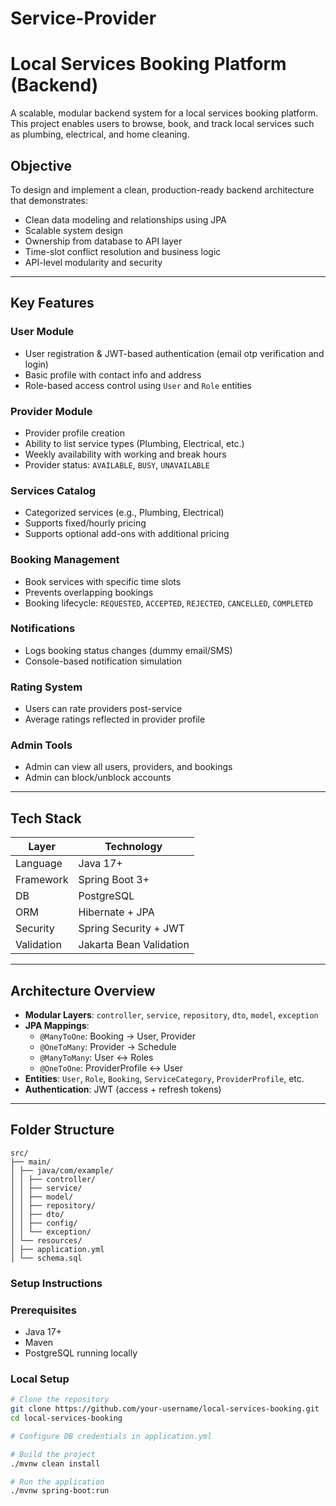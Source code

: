 # Service-Provider

# Local Services Booking Platform (Backend)

A scalable, modular backend system for a local services booking platform. This project enables users to browse, book, and track local services such as plumbing, electrical, and home cleaning.

## Objective

To design and implement a clean, production-ready backend architecture that demonstrates:
- Clean data modeling and relationships using JPA
- Scalable system design
- Ownership from database to API layer
- Time-slot conflict resolution and business logic
- API-level modularity and security

---

## Key Features

### User Module
- User registration & JWT-based authentication (email otp verification and login)
- Basic profile with contact info and address
- Role-based access control using `User` and `Role` entities

### Provider Module
- Provider profile creation
- Ability to list service types (Plumbing, Electrical, etc.)
- Weekly availability with working and break hours
- Provider status: `AVAILABLE`, `BUSY`, `UNAVAILABLE`

### Services Catalog
- Categorized services (e.g., Plumbing, Electrical)
- Supports fixed/hourly pricing
- Supports optional add-ons with additional pricing

### Booking Management
- Book services with specific time slots
- Prevents overlapping bookings
- Booking lifecycle: `REQUESTED`, `ACCEPTED`, `REJECTED`, `CANCELLED`, `COMPLETED`

### Notifications
- Logs booking status changes (dummy email/SMS)
- Console-based notification simulation

### Rating System
- Users can rate providers post-service
- Average ratings reflected in provider profile

### Admin Tools
- Admin can view all users, providers, and bookings
- Admin can block/unblock accounts

---

## Tech Stack

| Layer        | Technology                        |
|--------------|-----------------------------------|
| Language     | Java 17+                          |
| Framework    | Spring Boot 3+                    |
| DB           | PostgreSQL                        |
| ORM          | Hibernate + JPA                   |
| Security     | Spring Security + JWT             |
| Validation   | Jakarta Bean Validation           |

---

## Architecture Overview

- **Modular Layers**: `controller`, `service`, `repository`, `dto`, `model`, `exception`
- **JPA Mappings**:
  - `@ManyToOne`: Booking → User, Provider
  - `@OneToMany`: Provider → Schedule
  - `@ManyToMany`: User ↔ Roles
  - `@OneToOne`: ProviderProfile ↔ User
- **Entities**: `User`, `Role`, `Booking`, `ServiceCategory`, `ProviderProfile`, etc.
- **Authentication**: JWT (access + refresh tokens)

---

## Folder Structure

```
src/
├── main/
│ ├── java/com/example/
│ │ ├── controller/
│ │ ├── service/
│ │ ├── model/
│ │ ├── repository/
│ │ ├── dto/
│ │ ├── config/
│ │ └── exception/
│ └── resources/
│ ├── application.yml
│ └── schema.sql

```





### Setup Instructions

### Prerequisites
- Java 17+
- Maven
- PostgreSQL running locally

### Local Setup

```bash
# Clone the repository
git clone https://github.com/your-username/local-services-booking.git
cd local-services-booking

# Configure DB credentials in application.yml

# Build the project
./mvnw clean install

# Run the application
./mvnw spring-boot:run
